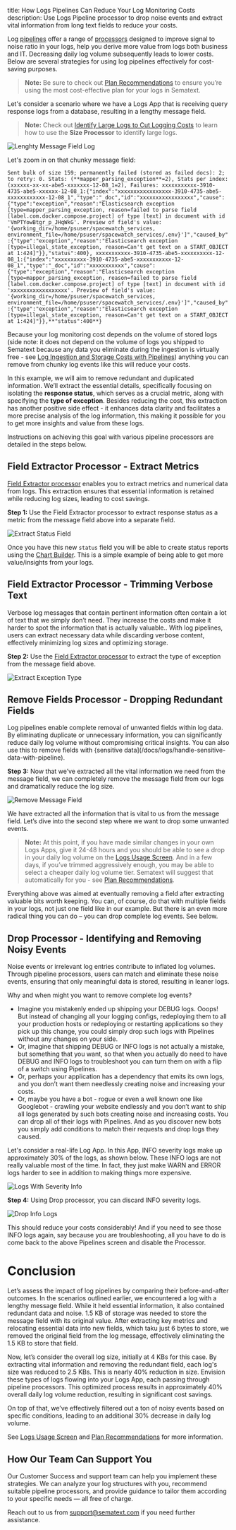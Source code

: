 title: How Logs Pipelines Can Reduce Your Log Monitoring Costs
description: Use Logs Pipeline processor to drop noise events and extract vital information from long text fields to reduce your costs.

Log [pipelines](/docs/logs/pipelines) offer a range of [processors](/docs/logs/processors-overview) designed to improve signal to noise ratio in your logs, help you derive more value from logs both business and IT. Decreasing daily log volume subsequently leads to lower costs. Below are several strategies for using log pipelines effectively for cost-saving purposes.

> **Note:** Be sure to check out [Plan Recommendations](/docs/logs/plan-recommendations/) to ensure you’re using the most cost-effective plan for your logs in Sematext.

Let's consider a scenario where we have a Logs App that is receiving query response logs from a database, resulting in a lengthy message field.

> **Note:** Check out [Identify Large Logs to Cut Logging Costs](/docs/logs/identify-log-volume-spikes/) to learn how to use the **Size Processor** to identify large logs.

![Lenghty Message Field Log](/docs/images/logs/pipelines/log-with-lenghty-message-field.png)

Let's zoom in on that chunky message field:

`Sent bulk of size 159; permanently failed (stored as failed docs): 2; to retry: 0. Stats: (**mapper_parsing_exception**=2), Stats per index: (xxxxxx-xx-xx-abe5-xxxxxxx-12-08_1=2), Failures: xxxxxxxxxxx-3910-4735-abe5-xxxxxx-12-08_1:{"index":"xxxxxxxxxxxxxxxxx-3910-4735-abe5-xxxxxxxxxxxx-12-08_1","type":"_doc","id":"xxxxxxxxxxxxxxxxx","cause":{"type":"exception","reason":"Elasticsearch exception [type=mapper_parsing_exception, reason=failed to parse field [label.com.docker.compose.project] of type [text] in document with id 'VmPTYowBtgr_p_JHqWkG'. Preview of field's value: '{working_dir=/home/psuser/spacewatch_services, environment_file=/home/psuser/spacewatch_services/.env}']","caused_by":{"type":"exception","reason":"Elasticsearch exception [type=illegal_state_exception, reason=Can't get text on a START_OBJECT at 1:424]"}},"status":400}, xxxxxxxxxxx-3910-4735-abe5-xxxxxxxxxx-12-08_1:{"index":"xxxxxxxxxx-3910-4735-abe5-xxxxxxxxxxx-12-08_1","type":"_doc","id":"xxxxxxxxxxx","cause":{"type":"exception","reason":"Elasticsearch exception [type=mapper_parsing_exception, reason=failed to parse field [label.com.docker.compose.project] of type [text] in document with id 'xxxxxxxxxxxxxxxxxx'. Preview of field's value: '{working_dir=/home/psuser/spacewatch_services, environment_file=/home/psuser/spacewatch_services/.env}']","caused_by":{"type":"exception","reason":"Elasticsearch exception [type=illegal_state_exception, reason=Can't get text on a START_OBJECT at 1:424]"}},**"status":400**}`

Because your log monitoring cost depends on the volume of stored logs (side note: it does not depend on the volume of logs you shipped to Sematext because any data you eliminate during the ingestion is virtually free - see [Log Ingestion and Storage Costs with Pipelines](https://sematext.com/docs/logs/pipelines#log-ingestion-and-storage-costs-with-pipelines)) anything you can remove from chunky log events like this will reduce your costs.

In this example, we will aim to remove redundant and duplicated information. We’ll extract the essential details, specifically focusing on isolating the **response status**, which serves as a crucial metric, along with specifying the **type of exception**. Besides reducing the cost, this extraction has another positive side effect - it  enhances data clarity and facilitates a more precise analysis of the log information, this making it possible for you to get more insights and value from these logs.

Instructions on achieving this goal with various pipeline processors are detailed in the steps below.

## Field Extractor Processor - Extract Metrics

[Field Extractor processor](/docs/logs/field-extractor-processor) enables you to extract metrics and numerical data from logs. This extraction ensures that essential information is retained while reducing log sizes, leading to cost savings.

**Step 1:** Use the Field Extractor processor to extract response status as a metric from the message field above into a separate field.

![Extract Status Field](/docs/images/logs/pipelines/extract-status-field.png)

Once you have this new `status` field you will be able to create status reports using the [Chart Builder](/docs/dashboards/chart-builder/).  This is a simple example of being able to get more value/insights from your logs.

## Field Extractor Processor - Trimming Verbose Text

Verbose log messages that contain pertinent information often contain a lot of text that we simply don’t need.  They increase the costs and make it harder to spot the information that is actually valuable.. With log pipelines, users can extract necessary data while discarding verbose content, effectively minimizing log sizes and optimizing storage.

**Step 2:** Use the [Field Extractor processor](/docs/logs/field-extractor-processor) to extract the type of exception from the message field above.

![Extract Exception Type](/docs/images/logs/pipelines/extract-exception-type.png)

## Remove Fields Processor - Dropping Redundant Fields

Log pipelines enable complete removal of unwanted fields within log data. By eliminating duplicate or unnecessary information, you can significantly reduce daily log volume without compromising critical insights.  You can also use this to remove fields with {sensitive data](/docs/logs/handle-sensitive-data-with-pipeline).

**Step 3:**  Now that we’ve extracted all the vital information we need from the message field, we can completely remove the message field from our logs and dramatically reduce the log size.

![Remove Message Field](/docs/images/logs/pipelines/remove-message-field.png)

We have extracted all the information that is vital to us from the message field. Let’s dive into the second step where we want to drop some unwanted events.

> **Note:** At this point, if you have made similar changes in your own Logs Apps, give it 24-48 hours and you should be able to see a drop in your daily log volume on the [Logs Usage Screen](/docs/logs/logs-usage-screen).  And in a few days, if you’ve trimmed aggressively enough, you may be able to select a cheaper daily log volume tier.  Sematext will suggest that automatically for you - see [Plan Recommendations](/docs/logs/plan-recommendations).

Everything above was aimed at eventually removing a field after extracting valuable bits worth keeping.  You can, of course, do that with multiple fields in your logs, not just one field like in our example.  But there is an even more radical thing you can do – you can drop complete log events.  See below.

## Drop Processor - Identifying and Removing Noisy Events

Noise events or irrelevant log entries contribute to inflated log volumes. Through pipeline processors, users can match and eliminate these noise events, ensuring that only meaningful data is stored, resulting in leaner logs.

Why and when might you want to remove complete log events?

* Imagine you mistakenly ended up shipping your DEBUG logs.  Ooops!  But instead of changing all your logging configs, redeploying them to all your production hosts or redeploying or restarting applications so they pick up this change, you could simply drop such logs with Pipelines without any changes on your side.
* Or, imagine that shipping DEBUG or INFO logs is not actually a mistake, but something that you want, so that when you actually do need to have DEBUG and INFO logs to troubleshoot you can turn them on with a flip of a switch using Pipelines.
* Or, perhaps your application has a dependency that emits its own logs, and you don’t want them needlessly creating noise and increasing your costs.
* Or, maybe you have a bot - rogue or even a well known one like Googlebot - crawling your website endlessly and you don’t want to ship all logs generated by such bots creating noise and increasing costs.  You can drop all of their logs with Pipelines.  And as you discover new bots you simply add conditions to match their requests and drop logs they caused.

Let's consider a real-life Log App. In this App, INFO severity logs make up approximately 30% of the logs, as shown below. These INFO logs are not really valuable most of the time.  In fact, they just make WARN and ERROR logs harder to see in addition to making things more expensive.

![Logs With Severity Info](/docs/images/logs/pipelines/logs-with-severity-info.png)

**Step 4:** Using Drop processor, you can discard INFO severity logs.

![Drop Info Logs](/docs/images/logs/pipelines/drop-info-logs.png)


This should reduce your costs considerably!  And if you need to see those INFO logs again, say because you are troubleshooting, all you have to do is come back to the above Pipelines screen and disable the Processor.

# Conclusion

Let’s assess the impact of log pipelines by comparing their before-and-after outcomes. In the scenarios outlined earlier, we encountered a log with a lengthy message field. While it held essential information, it also contained redundant data and noise. 1.5 KB of storage was needed to store the message field with its original value. After extracting key metrics and relocating essential data into new fields, which taku just 6 bytes to store, we removed the original field from the log message, effectively eliminating the 1.5 KB to store that field. 

Now, let’s consider the overall log size, initially at 4 KBs for this case. By extracting vital information and removing the redundant field, each log's size was reduced to 2.5 KBs. This is nearly 40% reduction in size. Envision these types of logs flowing into your Logs App, each passing through pipeline processors. This optimized process results in approximately 40% overall daily log volume reduction, resulting in significant cost savings.

On top of that, we’ve effectively filtered out a ton of noisy events based on specific conditions, leading to an additional 30% decrease in daily log volume.

See [Logs Usage Screen](/docs/logs/logs-usage-screen) and [Plan Recommendations](/docs/logs/plan-recommendations) for more information.

## How Our Team Can Support You

Our Customer Success and support team can help you implement these strategies. We can analyze your log structures with you, recommend suitable pipeline processors, and provide guidance to tailor them according to your specific needs — all free of charge.

Reach out to us from [support@sematext.com](mailto:support@sematext.com) if you need further assistance.
